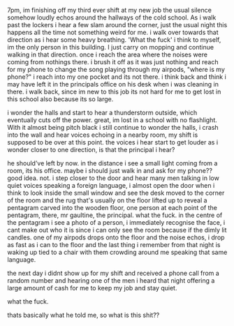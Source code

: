 7pm, im finishing off my third ever shift at my new job the usual silence somehow loudly echos around the
hallways of the cold school. As i walk past the lockers i hear a few slam around the corner, just the usual night
this happens all the time not something weird for me. i walk over towards that direction as i hear some heavy
breathing. 'What the fuck' i think to myself, im the only person in this building. I just carry on mopping and
continue walking in that direction. once i reach the area where the noises were coming from nothings there. i
brush it off as it was just nothing and reach for my phone to change the song playing through my airpods,
"where is my phone?" i reach into my one pocket and its not there. i think back and think i may have left it in the
principals office on his desk when i was cleaning in there. i walk back, since im new to this job its not hard
for me to get lost in this school also because its so large. 

i wonder the halls and start to hear a thunderstorm outside, which eventually cuts off the power. great, im lost in a school with no flashlight. With
it almost being pitch black i still continue to wonder the halls, i crash into the wall and hear voices echoing in a
nearby room, my shift is supposed to be over at this point. the voices i hear start to get louder as i wonder
closer to one direction, is that the principal i hear? 

he should’ve left by now. in the distance i see a small light
coming from a room, its his office. maybe i should just walk in and ask for my phone?? good idea. not. i step closer to the door and hear many men talking in low quiet voices speaking a foreign language, i almost open
the door when i think to look inside the small window and see the desk moved to the corner of the room and
the rug that's usually on the floor lifted up to reveal a pentagram carved into the wooden floor, one person at
each point of the pentagram, there, mr gaultine, the principal. what the fuck. in the centre of the pentagram i see a photo of a person, i immediately recognise the face, i cant make out who it is since i can only see the room because if the dimly lit candles. one of my airpods drops onto the floor and the noise echos, i drop as fast as i can to the floor and the last thing i remember from that night is waking up tied to a chair with them crowding around me speaking that same language. 

the next day i didnt show up for my shift and received a phone call from a random number and hearing one of the men i heard that night offering a large amount of cash for me to keep my job and stay quiet. 

what the
fuck.


thats basically what he told me, so what is this shit??